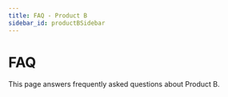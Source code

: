 ```yaml
---
title: FAQ - Product B
sidebar_id: productBSidebar
---
```


# FAQ

This page answers frequently asked questions about Product B.
